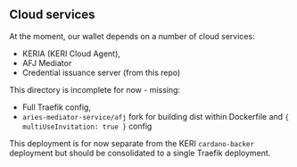 ## Cloud services
At the moment, our wallet depends on a number of cloud services:
- KERIA (KERI Cloud Agent),
- AFJ Mediator
- Credential issuance server (from this repo)

This directory is incomplete for now - missing:
- Full Traefik config,
- `aries-mediator-service/afj` fork for building dist within Dockerfile and `{ multiUseInvitation: true }` config

This deployment is for now separate from the KERI `cardano-backer` deployment but should be consolidated to a single Traefik deployment.
